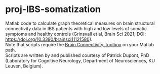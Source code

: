 # proj-IBS-somatization
Matlab code to calculate graph theoretical measures on brain structural connectivity data in IBS patients with high and low levels of somatic symptoms and healthy controls (Grinsvall et al, Brain Sci 2021; DOI: https://doi.org/10.3390/brainsci11121580).\
Note that scripts require the [Brain Connectivity Toolbox](https://sites.google.com/site/bctnet/) on your Matlab path.\
Scripts are written by and published courtesy of Patrick Dupont, PhD (Laboratory for Cognitive Neurology, Department of Neurosciences, KU Leuven, Belgium).
